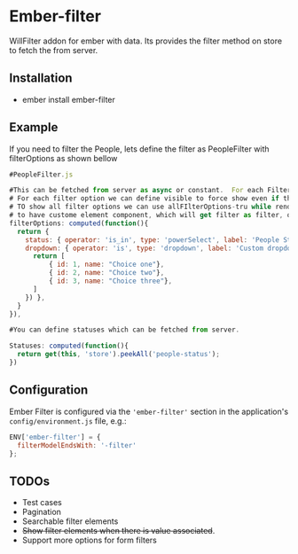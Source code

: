 # Ember-filter

WillFilter addon for ember with data. Its provides the filter method on store to fetch the from server.


## Installation

* ember install ember-filter

## Example

If you need to filter the People, lets define the filter as PeopleFilter with filterOptions as shown bellow

```js
#PeopleFilter.js

#This can be fetched from server as async or constant.  For each FilterOption you can define custom `componentTemplate`
# For each filter option we can define visible to force show even if there are no values.
# TO show all filter options we can use allFIlterOptions-tru while rendering ember-filter-form
# to have custome element component, which will get filter as filter, options as filterOptions an key as FilterOptionKey(status)
filterOptions: computed(function(){
  return {
    status: { operator: 'is_in', type: 'powerSelect', label: 'People Status', visible: true },
    dropdown: { operator: 'is', type: 'dropdown', label: 'Custom dropdown', choices: computed(function(){
      return [
          { id: 1, name: "Choice one"},
          { id: 2, name: "Choice two"},
          { id: 3, name: "Choice three"},
      ]
    }) },
  }
}),

#You can define statuses which can be fetched from server.

Statuses: computed(function(){
  return get(this, 'store').peekAll('people-status');
})
```

## Configuration

Ember Filter is configured via the `'ember-filter'` section in the
application's `config/environment.js` file, e.g.:

```js
ENV['ember-filter'] = {
  filterModelEndsWith: '-filter'
};
```


## TODOs

* Test cases
* Pagination
* Searchable filter elements
* ~~Show filter elements when there is value associated~~.
* Support more options for form filters
